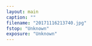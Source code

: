 ```yaml
---
layout: main
caption: ""
filename: "20171116213740.jpg"
fstop: "Unknown"
exposure: "Unknown"
---
```

